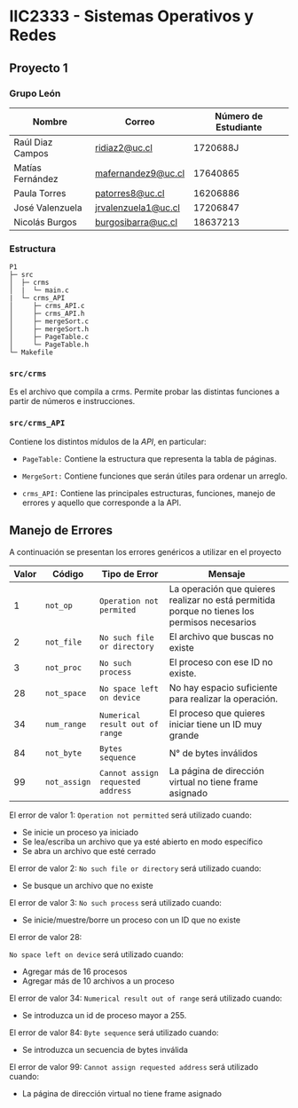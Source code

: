 # IIC2333 - Sistemas Operativos y Redes

## Proyecto 1

### Grupo León

| Nombre | Correo | Número de Estudiante |
| --- | --- | --- |
| Raúl Diaz Campos | ridiaz2@uc.cl |  1720688J |
| Matías Fernández | mafernandez9@uc.cl |  17640865 |
| Paula Torres | patorres8@uc.cl | 16206886 |
| José Valenzuela |jrvalenzuela1@uc.cl | 17206847 |
| Nicolás Burgos |burgosibarra@uc.cl | 18637213 |



### Estructura

```
P1
├─ src 
│  ├─ crms 
│  |  └─ main.c
|  └─ crms_API
│     ├─ crms_API.c
│     ├─ crms_API.h
│     ├─ mergeSort.c
│     ├─ mergeSort.h
│     ├─ PageTable.c
│     └─ PageTable.h
└─ Makefile
```

### `src/crms`

Es el archivo que compila a crms. Permite probar las distintas funciones a partir de números e instrucciones.

### `src/crms_API`

Contiene los distintos mídulos de la _API_, en particular:

* `PageTable:` Contiene la estructura que representa la tabla de páginas.

* `MergeSort:` Contiene funciones que serán útiles para ordenar un arreglo.

* `crms_API:` Contiene las principales estructuras, funciones, manejo de errores y aquello que corresponde a la API.


## Manejo de Errores

A continuación se presentan los errores genéricos a utilizar en el proyecto

| Valor |  Código | Tipo de Error | Mensaje |
|---|---|---|---|
| 1 | `not_op` | `Operation not permited`  | La operación que quieres realizar no está permitida porque no tienes los permisos necesarios |
| 2 | `not_file` | `No such file or directory` |  El archivo que buscas no existe |
| 3 | `not_proc` | `No such process` | El proceso con ese ID no existe. |
| 28 | `not_space` | `No space left on device` | No hay espacio suficiente para realizar la operación. |
| 34 | `num_range` | `Numerical result out of range` | El proceso que quieres iniciar tiene un ID muy grande |
| 84 | `not_byte` | `Bytes sequence` | N° de bytes inválidos |
| 99 | `not_assign` | `Cannot assign requested address` | La página de dirección virtual no tiene frame asignado | 

El error de valor 1: `Operation not permitted` será utilizado cuando:

* Se inicie un proceso ya iniciado
* Se lea/escriba un archivo que ya esté abierto en modo específico
* Se abra un archivo que esté cerrado

El error de valor 2: `No such file or directory` será utilizado cuando:
* Se busque un archivo que no existe

El error de valor 3: `No such process` será utilizado cuando:
* Se inicie/muestre/borre un proceso con un ID que no existe

El error de valor 28:

`No space left on device` será utilizado cuando:
* Agregar más de 16 procesos
* Agregar más de 10 archivos a un proceso

El error de valor 34: `Numerical result out of range` será utilizado cuando:
* Se introduzca un id de proceso mayor a 255.

El error de valor 84: `Byte sequence` será utilizado cuando:

* Se introduzca un secuencia de bytes inválida

El error de valor 99: `Cannot assign requested address` será utilizado cuando:
* La página de dirección virtual no tiene frame asignado
